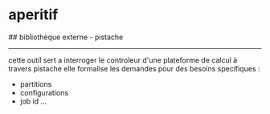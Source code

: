 # aperitif

## bibliothèque externe - pistache
*******************************

cette outil sert a interroger le controleur d'une plateforme de calcul à travers pistache
elle formalise les demandes pour des besoins specifiques :
  * partitions
  * configurations
  * job id ...





